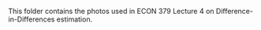 This folder contains the photos used in ECON 379 Lecture 4 on Difference-in-Differences estimation.
